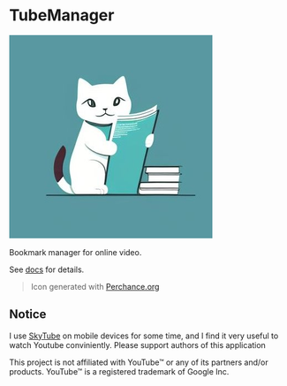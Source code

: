 # TubeManager

![TubeManager icon](./docs/.attachments/icon2.jpeg)

Bookmark manager for online video.

See [docs](./docs/index.md) for details.

> Icon generated with [Perchance.org](https://perchance.org/ai-icon-generator)

## Notice

I use [SkyTube](https://f-droid.org/pl/packages/free.rm.skytube.oss/) on mobile devices for some time, and I find it very useful to watch Youtube conviniently. Please support authors of this application

This project is not affiliated with YouTube™ or any of its partners and/or products. YouTube™ is a registered trademark of Google Inc.

